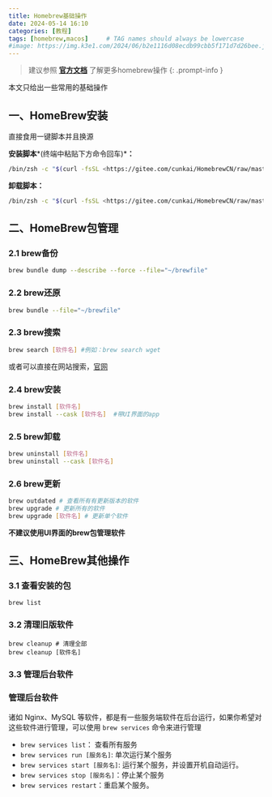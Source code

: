 ```yaml
---
title: Homebrew基础操作
date: 2024-05-14 16:10
categories: [教程]
tags: [homebrew,macos]     # TAG names should always be lowercase
#image: https://img.k3e1.com/2024/06/b2e1116d08ecdb99cbb5f171d7d26bee.jpg
---
```


> 建议参照 [**官方文档**](https://docs.brew.sh) 了解更多homebrew操作
{: .prompt-info }

本文只给出一些常用的基础操作

## 一、HomeBrew安装

直接食用一键脚本并且换源

**安装脚本***(终端中粘贴下方命令回车)***：**

```bash
/bin/zsh -c "$(curl -fsSL <https://gitee.com/cunkai/HomebrewCN/raw/master/Homebrew.sh>)"
```

**卸载脚本：**

```bash
/bin/zsh -c "$(curl -fsSL <https://gitee.com/cunkai/HomebrewCN/raw/master/HomebrewUninstall.sh>)"
```

## 二、HomeBrew包管理

### 2.1 brew备份

```bash
brew bundle dump --describe --force --file="~/brewfile"
```

### 2.2 brew还原

```bash
brew bundle --file="~/brewfile"
```

### 2.3 brew搜索

```bash
brew search [软件名] #例如：brew search wget
```

或者可以直接在网站搜索，[官网](https://brew.sh)

### 2.4 brew安装

```bash
brew install [软件名]
brew install --cask [软件名]  #带UI界面的app
```

### 2.5 brew卸载

```bash
brew uninstall [软件名]
brew uninstall --cask [软件名]
```

### 2.6 brew更新

```bash
brew outdated # 查看所有有更新版本的软件
brew upgrade # 更新所有的软件
brew upgrade [软件名] # 更新单个软件
```

**不建议使用UI界面的brew包管理软件**



## 三、HomeBrew其他操作

### 3.1 查看安装的包

```
brew list
```

### 3.2 清理旧版软件

```
brew cleanup # 清理全部
brew cleanup [软件名]
```

### 3.3 管理后台软件

### 管理后台软件

诸如 Nginx、MySQL 等软件，都是有一些服务端软件在后台运行，如果你希望对这些软件进行管理，可以使用 `brew services` 命令来进行管理

- `brew services list`： 查看所有服务
- `brew services run [服务名]`: 单次运行某个服务
- `brew services start [服务名]`: 运行某个服务，并设置开机自动运行。
- `brew services stop [服务名]`：停止某个服务
- `brew services restart`：重启某个服务。

